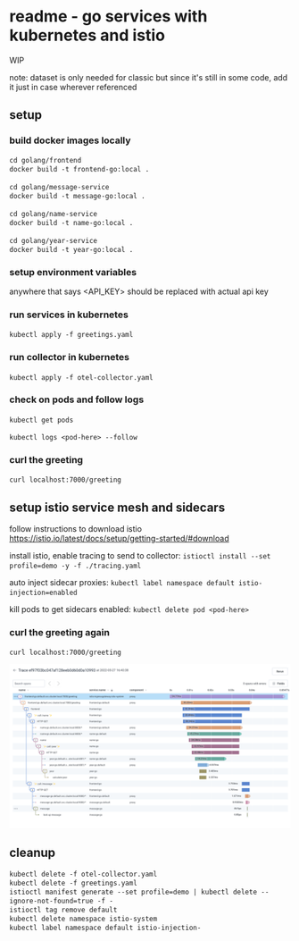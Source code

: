 # readme - go services with kubernetes and istio

WIP

note: dataset is only needed for classic but since it's still in some code, add it just in case wherever referenced

## setup

### build docker images locally

```shell
cd golang/frontend
docker build -t frontend-go:local .

cd golang/message-service
docker build -t message-go:local .

cd golang/name-service
docker build -t name-go:local .

cd golang/year-service
docker build -t year-go:local .
```

### setup environment variables

anywhere that says <API_KEY> should be replaced with actual api key

### run services in kubernetes

`kubectl apply -f greetings.yaml`

### run collector in kubernetes

`kubectl apply -f otel-collector.yaml`

### check on pods and follow logs

`kubectl get pods`

`kubectl logs <pod-here> --follow`

### curl the greeting

`curl localhost:7000/greeting`

## setup istio service mesh and sidecars

follow instructions to download istio <https://istio.io/latest/docs/setup/getting-started/#download>

install istio, enable tracing to send to collector: `istioctl install --set profile=demo -y -f ./tracing.yaml`

auto inject sidecar proxies: `kubectl label namespace default istio-injection=enabled`

kill pods to get sidecars enabled: `kubectl delete pod <pod-here>`

### curl the greeting again

`curl localhost:7000/greeting`

![egs-k8s-istio](./egs-k8s-istio.png)

## cleanup

``` shell
kubectl delete -f otel-collector.yaml
kubectl delete -f greetings.yaml
istioctl manifest generate --set profile=demo | kubectl delete --ignore-not-found=true -f -
istioctl tag remove default
kubectl delete namespace istio-system
kubectl label namespace default istio-injection-
```
